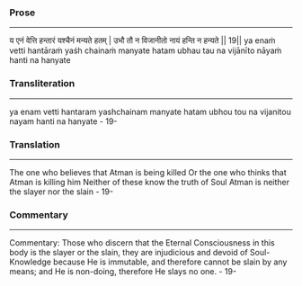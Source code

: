 ### Prose 
 --- 
य एनं वेत्ति हन्तारं यश्चैनं मन्यते हतम् |
उभौ तौ न विजानीतो नायं हन्ति न हन्यते || 19||
ya enaṁ vetti hantāraṁ yaśh chainaṁ manyate hatam
ubhau tau na vijānīto nāyaṁ hanti na hanyate

### Transliteration 
 --- 
ya enam vetti hantaram yashchainam manyate hatam ubhou tou na vijanitou nayam hanti na hanyate - 19-

### Translation 
 --- 
The one who believes that Atman is being killed Or the one who thinks that Atman is killing him Neither of these know the truth of Soul Atman is neither the slayer nor the slain - 19-

### Commentary 
 --- 
Commentary: Those who discern that the Eternal Consciousness in this body is the slayer or the slain, they are injudicious and devoid of Soul-Knowledge because He is immutable, and therefore cannot be slain by any means; and He is non-doing, therefore He slays no one. - 19-
